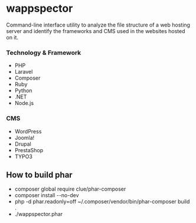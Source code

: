 # wappspector
Command-line interface utility to analyze the file structure of a web hosting server and identify the frameworks and CMS used in the websites hosted on it.

### Technology & Framework

-   PHP
-   Laravel
-   Composer
-   Ruby
-   Python
-   .NET
-   Node.js

### CMS

-   WordPress
-   Joomla!
-   Drupal
-   PrestaShop
-   TYPO3

## How to build phar

* composer global require clue/phar-composer
* composer install --no-dev
* php -d phar.readonly=off ~/.composer/vendor/bin/phar-composer build .
* ./wappspector.phar

